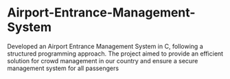 # Airport-Entrance-Management-System
Developed an Airport Entrance Management System in C, following a structured programming approach. The project aimed to provide an efficient solution for crowd management in our country and ensure a secure management system for all passengers
